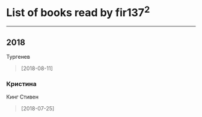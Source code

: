 # List of books read by fir137<sup>2</sup>
---

## 2018

Тургенев
> [2018-08-11] 


### Кристина
Кинг Стивен
> [2018-07-25] 



